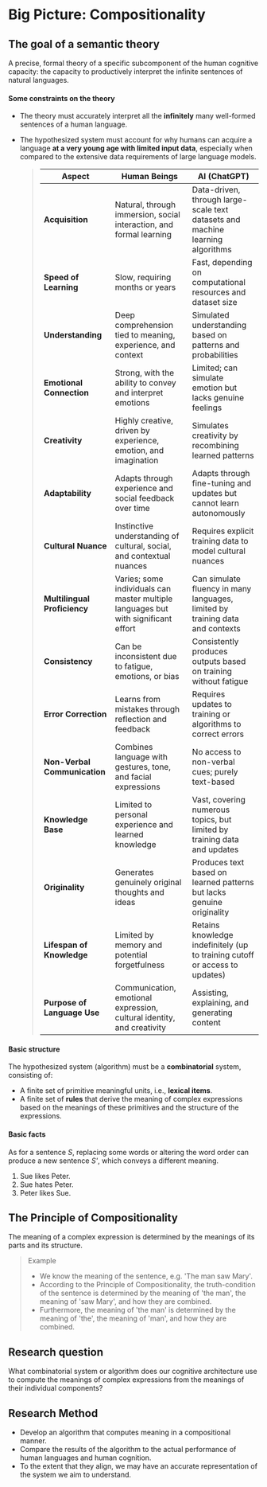 # Big Picture: Compositionality 

## The goal of a semantic theory

A precise, formal theory of a specific subcomponent of the human cognitive capacity: the capacity to productively interpret the infinite sentences of natural languages. 

#### Some constraints on the theory 

- The theory must accurately interpret all the **infinitely** many well-formed sentences of a human language.
- The hypothesized system must account for why humans can acquire a language **at a very young age with limited input data**, especially when compared to the extensive data requirements of large language models.

   > | **Aspect**                  | **Human Beings**                                                                 | **AI (ChatGPT)**                                                                  |
   > |-----------------------------|-----------------------------------------------------------------------------------|----------------------------------------------------------------------------------|
   > | **Acquisition**             | Natural, through immersion, social interaction, and formal learning               | Data-driven, through large-scale text datasets and machine learning algorithms   |
   > | **Speed of Learning**       | Slow, requiring months or years                                                   | Fast, depending on computational resources and dataset size                      |
   > | **Understanding**           | Deep comprehension tied to meaning, experience, and context                       | Simulated understanding based on patterns and probabilities                      |
   > | **Emotional Connection**    | Strong, with the ability to convey and interpret emotions                         | Limited; can simulate emotion but lacks genuine feelings                         |
   > | **Creativity**              | Highly creative, driven by experience, emotion, and imagination                   | Simulates creativity by recombining learned patterns                             |
   > | **Adaptability**            | Adapts through experience and social feedback over time                           | Adapts through fine-tuning and updates but cannot learn autonomously             |
   > | **Cultural Nuance**         | Instinctive understanding of cultural, social, and contextual nuances             | Requires explicit training data to model cultural nuances                        |
   > | **Multilingual Proficiency**| Varies; some individuals can master multiple languages but with significant effort | Can simulate fluency in many languages, limited by training data and contexts    |
   > | **Consistency**             | Can be inconsistent due to fatigue, emotions, or bias                             | Consistently produces outputs based on training without fatigue                  |
   > | **Error Correction**        | Learns from mistakes through reflection and feedback                              | Requires updates to training or algorithms to correct errors                     |
   > | **Non-Verbal Communication**| Combines language with gestures, tone, and facial expressions                     | No access to non-verbal cues; purely text-based                                  |
   > | **Knowledge Base**          | Limited to personal experience and learned knowledge                              | Vast, covering numerous topics, but limited by training data and updates         |
   > | **Originality**             | Generates genuinely original thoughts and ideas                                   | Produces text based on learned patterns but lacks genuine originality            |
   > | **Lifespan of Knowledge**   | Limited by memory and potential forgetfulness                                     | Retains knowledge indefinitely (up to training cutoff or access to updates)      |
   > | **Purpose of Language Use** | Communication, emotional expression, cultural identity, and creativity            | Assisting, explaining, and generating content                                    |
 

#### Basic structure

The hypothesized system (algorithm) must be a **combinatorial** system, consisting of:
- A finite set of primitive meaningful units, i.e., **lexical items**.
- A finite set of **rules** that derive the meaning of complex expressions based on the meanings of these primitives and the structure of the expressions.

#### Basic facts

As for a sentence *S*, replacing some words or altering the word order can produce a new sentence *S'*, which conveys a different meaning.
1. Sue likes Peter.
2. Sue hates Peter.
3. Peter likes Sue.

##  The Principle of Compositionality 
The meaning of a complex expression is determined by the meanings of its parts and its structure. 

> Example <br>
> - We know the meaning of the sentence, e.g. 'The man saw Mary'. <br>
> - According to the Principle of Compositionality, the truth-condition of the sentence is determined by the meaning of 'the man', the meaning of 'saw Mary', and how they are combined. <br>
> - Furthermore, the meaning of 'the man' is determined by the meaning of 'the', the meaning of 'man', and how they are combined. 

## Research question
What combinatorial system or algorithm does our cognitive architecture use to compute the meanings of complex expressions from the meanings of their individual components? 

## Research Method

- Develop an algorithm that computes meaning in a compositional manner.
- Compare the results of the algorithm to the actual performance of human languages and human cognition.
- To the extent that they align, we may have an accurate representation of the system we aim to understand. 


